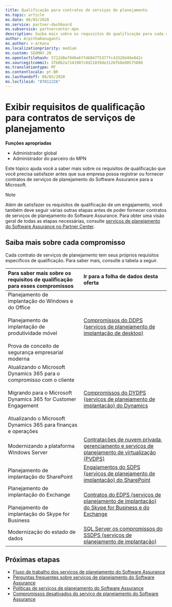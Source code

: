 ```yaml
---
title: Qualificação para contratos de serviços de planejamento
ms.topic: article
ms.date: 06/03/2020
ms.service: partner-dashboard
ms.subservice: partnercenter-mpn
description: Saiba mais sobre os requisitos de qualificação para cada contrato de serviços de planejamento do Software Assurance que uma empresa pode desejar oferecer a clientes corporativos.
author: ArpithaKanuganti
ms.author: v-arkanu
ms.localizationpriority: medium
ms.custom: SEOMAY.20
ms.openlocfilehash: 5712d8ef046e6ffd684775377fc43329d49e842c
ms.sourcegitcommit: 37b0b2a7141907c8d21839de3128fb8a98575886
ms.translationtype: MT
ms.contentlocale: pt-BR
ms.lasthandoff: 08/05/2020
ms.locfileid: "87811226"
---
```

# <a name="view-eligibility-requirements-for-planning-services-engagements"></a>Exibir requisitos de qualificação para contratos de serviços de planejamento

**Funções apropriadas**

- Administrador global
- Administrador do parceiro do MPN

Este tópico ajuda você a saber mais sobre os requisitos de qualificação que você precisa satisfazer antes que sua empresa possa registrar ou fornecer contratos de serviços de planejamento do Software Assurance para a Microsoft.

>[!NOTE]
> Além de satisfazer os requisitos de qualificação de um engajamento, você também deve seguir várias outras etapas antes de poder fornecer contratos de serviços de planejamento do Software Assurance. Para obter uma visão geral de todas as etapas necessárias, consulte [serviços de planejamento do Software Assurance no Partner Center](software-assurance-dps.md).

## <a name="learn-more-about-each-engagement"></a>Saiba mais sobre cada compromisso

Cada contrato de serviços de planejamento tem seus próprios requisitos específicos de qualificação. Para saber mais, consulte a tabela a seguir.

|**Para saber mais sobre os requisitos de qualificação para esses compromissos**   |**Ir para a folha de dados desta oferta**  |
|:------------------------------------|:------------------|
| Planejamento de implantação do Windows e do Office<br/><br/> Planejamento de implantação de produtividade móvel<br/><br/> Prova de conceito de segurança empresarial moderna | [Compromissos do DDPS (serviços de planejamento de implantação de desktop)](https://go.microsoft.com/fwlink/?linkid=2116072) |
| Atualizando o Microsoft Dynamics 365 para o compromisso com o cliente<br/><br/> Migrando para o Microsoft Dynamics 365 for Customer Engagement<br/><br/> Atualizando o Microsoft Dynamics 365 para finanças e operações  | [Compromissos do DYDPS (serviços de planejamento de implantação) do Dynamics](https://go.microsoft.com/fwlink/?linkid=2116073)  |
| Modernizando a plataforma Windows Server | [Contratações de nuvem privada, gerenciamento e serviços de planejamento de virtualização (PVDPS)](https://go.microsoft.com/fwlink/?linkid=2115982) |
| Planejamento de implantação do SharePoint   | [Engajamentos do SDPS (serviços de planejamento de implantação) do SharePoint](https://go.microsoft.com/fwlink/?linkid=2116074)  |
| Planejamento de implantação do Exchange<br/><br/> Planejamento de implantação do Skype for Business  | [Contratos do EDPS (serviços de planejamento de implantação) do Skype for Business e do Exchange](https://go.microsoft.com/fwlink/?linkid=2116075)  |
| Modernização do estado de dados  | [SQL Server os compromissos do SSDPS (serviços de planejamento de implantação)](https://go.microsoft.com/fwlink/?linkid=2116076)  |

## <a name="next-steps"></a>Próximas etapas

- [Fluxo de trabalho dos serviços de planejamento do Software Assurance](https://go.microsoft.com/fwlink/?linkid=2115983)
- [Perguntas frequentes sobre serviços de planejamento do Software Assurance](https://go.microsoft.com/fwlink/?linkid=2116077)
- [Políticas de serviços de planejamento do Software Assurance](https://go.microsoft.com/fwlink/?linkid=2115984)
- [Compromissos desativados do serviço de planejamento do Software Assurance](https://query.prod.cms.rt.microsoft.com/cms/api/am/binary/RE4sln9)
